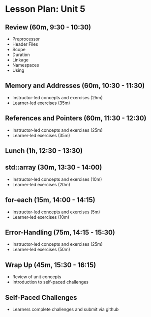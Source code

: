 # Lesson Plan: Unit 5

## Review (60m, 9:30 - 10:30)
- Preprocessor
- Header Files
- Scope
- Duration
- Linkage
- Namespaces
- Using

## Memory and Addresses (60m, 10:30 - 11:30)
- Instructor-led concepts and exercises (25m)
- Learner-led exercises (35m)

## References and Pointers (60m, 11:30 - 12:30)
- Instructor-led concepts and exercises (25m)
- Learner-led exercises (35m)

## Lunch (1h, 12:30 - 13:30)

## std::array (30m, 13:30 - 14:00)
- Instructor-led concepts and exercises (10m)
- Learner-led exercises (20m)

## for-each (15m, 14:00 - 14:15)
- Instructor-led concepts and exercises (5m)
- Learner-led exercises (10m)
  
## Error-Handling (75m, 14:15 - 15:30)
- Instructor-led concepts and exercises (25m)
- Learner-led exercises (50m)

## Wrap Up (45m, 15:30 - 16:15)
- Review of unit concepts
- Introduction to self-paced challenges

## Self-Paced Challenges
- Learners complete challenges and submit via github
